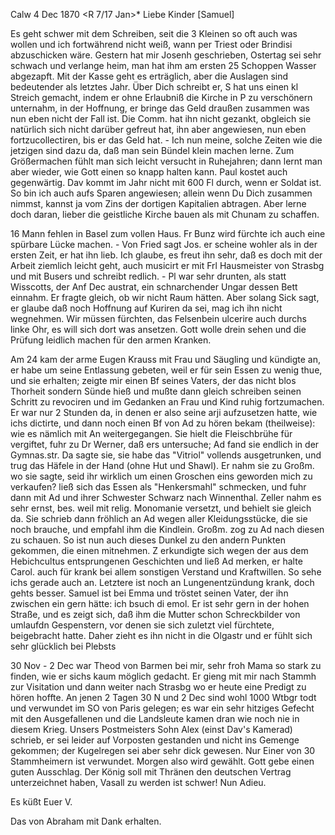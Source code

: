  Calw 4 Dec 1870
 <R 7/17 Jan>*
Liebe Kinder [Samuel]

Es geht schwer mit dem Schreiben, seit die 3 Kleinen so oft auch was wollen und ich fortwährend nicht weiß, wann per Triest oder Brindisi abzuschicken wäre. Gestern hat mir Josenh geschrieben, Ostertag sei sehr schwach und verlange heim, man hat ihm am ersten 25 Schoppen Wasser abgezapft. Mit der Kasse geht es erträglich, aber die Auslagen sind bedeutender als letztes Jahr. Über Dich schreibt er, S hat uns einen kl Streich gemacht, indem er ohne Erlaubniß die Kirche in P zu verschönern unternahm, in der Hoffnung, er bringe das Geld draußen zusammen was nun eben nicht der Fall ist. Die Comm. hat ihn nicht gezankt, obgleich sie natürlich sich nicht darüber gefreut hat, ihn aber angewiesen, nun eben fortzucollectiren, bis er das Geld hat. - Ich nun meine, solche Zeiten wie die jetzigen sind dazu da, daß man sein Bündel klein machen lerne. Zum Größermachen fühlt man sich leicht versucht in Ruhejahren; dann lernt man aber wieder, wie Gott einen so knapp halten kann. Paul kostet auch gegenwärtig. Dav kommt im Jahr nicht mit 600 Fl durch, wenn er Soldat ist. So bin ich auch aufs Sparen angewiesen; allein wenn Du Dich zusammen nimmst, kannst ja vom Zins der dortigen Kapitalien abtragen. Aber lerne doch daran, lieber die geistliche Kirche bauen als mit Chunam zu schaffen.

16 Mann fehlen in Basel zum vollen Haus. Fr Bunz wird fürchte ich auch eine spürbare Lücke machen. - Von Fried sagt Jos. er scheine wohler als in der ersten Zeit, er hat ihn lieb. Ich glaube, es freut ihn sehr, daß es doch mit der Arbeit ziemlich leicht geht, auch musicirt er mit Frl Hausmeister von Strasbg und mit Busers und schreibt redlich. - Pl war sehr drunten, als statt Wisscotts, der Anf Dec austrat, ein schnarchender Ungar dessen Bett einnahm. Er fragte gleich, ob wir nicht Raum hätten. Aber solang Sick sagt, er glaube daß noch Hoffnung auf Kuriren da sei, mag ich ihn nicht wegnehmen. Wir müssen fürchten, das Felsenbein ulcerire auch durchs linke Ohr, es will sich dort was ansetzen. Gott wolle drein sehen und die Prüfung leidlich machen für den armen Kranken.

Am 24 kam der arme Eugen Krauss mit Frau und Säugling und kündigte an, er habe um seine Entlassung gebeten, weil er für sein Essen zu wenig thue, und sie erhalten; zeigte mir einen Bf seines Vaters, der das nicht blos Thorheit sondern Sünde hieß und mußte dann gleich schreiben seinen Schritt zu revociren und im Gedanken an Frau und Kind ruhig fortzumachen. Er war nur 2 Stunden da, in denen er also seine arji aufzusetzen hatte, wie ichs dictirte, und dann noch einen Bf von Ad zu hören bekam (theilweise): wie es nämlich mit An weitergegangen. Sie hielt die Fleischbrühe für vergiftet, fuhr zu Dr Werner, daß ers untersuche; Ad fand sie endlich in der Gymnas.str. Da sagte sie, sie habe das "Vitriol" vollends ausgetrunken, und trug das Häfele in der Hand (ohne Hut und Shawl). Er nahm sie zu Großm. wo sie sagte, seid ihr wirklich um einen Groschen eins geworden mich zu verkaufen? ließ sich das Essen als "Henkersmahl" schmecken, und fuhr dann mit Ad und ihrer Schwester Schwarz nach Winnenthal. Zeller nahm es sehr ernst, bes. weil mit relig. Monomanie versetzt, und behielt sie gleich da. Sie schrieb dann fröhlich an Ad wegen aller Kleidungsstücke, die sie noch brauche, und empfahl ihm die Kindlein. Großm. zog zu Ad nach diesen zu schauen. 
So ist nun auch dieses Dunkel zu den andern Punkten gekommen, die einen mitnehmen. Z erkundigte sich wegen der aus dem Hebichcultus entsprungenen Geschichten und ließ Ad merken, er halte Carol. auch für krank bei allem sonstigen Verstand und Kraftwillen. So sehe ichs gerade auch an. Letztere ist noch an Lungenentzündung krank, doch gehts besser. Samuel ist bei Emma und tröstet seinen Vater, der ihn zwischen ein gern hätte: ich bsuch di emol. Er ist sehr gern in der hohen Straße, und es zeigt sich, daß ihm die Mutter schon Schreckbilder von umlaufdn Gespenstern, vor denen sie sich zuletzt viel fürchtete, beigebracht hatte. Daher zieht es ihn nicht in die Olgastr und er fühlt sich sehr glücklich bei Plebsts

30 Nov - 2 Dec war Theod von Barmen bei mir, sehr froh Mama so stark zu finden, wie er sichs kaum möglich gedacht. Er gieng mit mir nach Stammh zur Visitation und dann weiter nach Strasbg wo er heute eine Predigt zu hören hoffte. An jenen 2 Tagen 30 N und 2 Dec sind wohl 1000 Wtbgr todt und verwundet im SO von Paris gelegen; es war ein sehr hitziges Gefecht mit den Ausgefallenen und die Landsleute kamen dran wie noch nie in diesem Krieg. Unsers Postmeisters Sohn Alex (einst Dav's Kamerad) schrieb, er sei leider auf Vorposten gestanden und nicht ins Gemenge gekommen; der Kugelregen sei aber sehr dick gewesen. Nur Einer von 30 Stammheimern ist verwundet. Morgen also wird gewählt. Gott gebe einen guten Ausschlag. Der König soll mit Thränen den deutschen Vertrag unterzeichnet haben, Vasall zu werden ist schwer! Nun Adieu.

 Es küßt
 Euer V.

Das von Abraham mit Dank erhalten.
